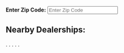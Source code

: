 <div class="container">
   <label for="zcope"><b>Enter Zip Code:</b></label>
   <input type="text" placeholder="Enter Zip Code" name="zcode" required>

## Nearby Dealerships:
.
.
.
.
.
